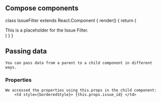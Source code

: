 ## Compose components
class IssueFilter extends React.Component {
    render() {
        return (
        <div>This is a placeholder for the Issue Filter.</div>
        )
    }
}

## Passing data
    You can pass data from a parent to a child component in different ways.
    
### Properties
    We accessed the properties using this.props in the child component:
        <td style={borderedStyle}> {this.props.issue_id} </td>

